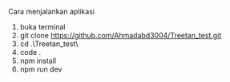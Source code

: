 Cara menjalankan aplikasi

1. buka terminal
2. git clone https://github.com/Ahmadabd3004/Treetan_test.git
3.  cd .\Treetan_test\
4. code .
5. npm install
6. npm run dev